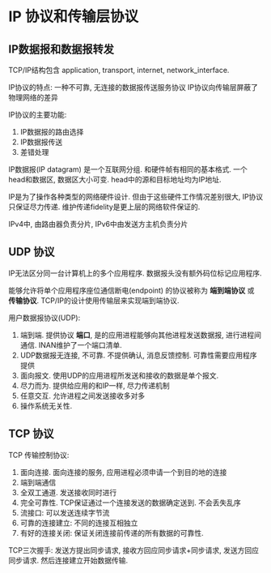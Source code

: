 # IP 协议和传输层协议

## IP数据报和数据报转发

TCP/IP结构包含 application, transport, internet, network_interface.

IP协议的特点: 一种不可靠, 无连接的数据报传送服务协议
IP协议向传输层屏蔽了物理网络的差异

IP协议的主要功能:
1.  IP数据报的路由选择
2.  IP数据报传送
3.  差错处理

IP数据报(IP datagram) 是一个互联网分组. 和硬件帧有相同的基本格式. 一个head和数据区, 数据区大小可变. head中的源和目标地址均为IP地址. 

IP是为了操作各种类型的网络硬件设计. 但由于这些硬件工作情况差别很大, IP协议只保证尽力传递. 维护传递fidelity是更上层的网络软件保证的.

IPv4中, 由路由器负责分片, IPv6中由发送方主机负责分片

## UDP 协议

IP无法区分同一台计算机上的多个应用程序. 数据报头没有额外码位标记应用程序. 

能够允许将单个应用程序座位通信断电(endpoint) 的协议被称为 **端到端协议** 或 **传输协议**. TCP/IP的设计使用传输层来实现端到端协议.

用户数据报协议(UDP):
1.  端到端. 提供协议 **端口**, 是的应用进程能够向其他进程发送数据报, 进行进程间通信. INAN维护了一个端口清单. 
2.  UDP数据报无连接, 不可靠. 不提供确认, 消息反馈控制. 可靠性需要应用程序提供
3.  面向报文. 使用UDP的应用进程所发送和接收的数据是单个报文.
4.  尽力而为. 提供给应用的和IP一样, 尽力传递机制
5.  任意交互. 允许进程之间发送接收多对多
6.  操作系统无关性. 

## TCP 协议

TCP 传输控制协议:
1.  面向连接. 面向连接的服务, 应用进程必须申请一个到目的地的连接
2.  端到端通信
3.  全双工通道. 发送接收同时进行
4.  完全可靠性. TCP保证通过一个连接发送的数据确定送到. 不会丢失乱序
5.  流接口: 可以发送连续字节流
6.  可靠的连接建立: 不同的连接互相独立
7.  有好的连接关闭: 保证关闭连接前传递的所有数据的可靠性.

TCP三次握手: 发送方提出同步请求, 接收方回应同步请求+同步请求, 发送方回应同步请求. 然后连接建立开始数据传输.